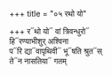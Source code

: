 +++
title = "०५ रथो यो"

+++
र᳓थो यो᳓ वां त्रिवन्धुरो᳓  
हि᳓रण्याभीशुर् अश्विना  
प᳓रि द्या᳓वापृथिवी᳓ भू᳓षति श्रुत᳓स्  
ते᳓न नासतिया᳓ गतम्